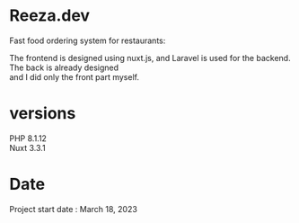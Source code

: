 # Reeza.dev
Fast food ordering system for restaurants:

The frontend is designed using nuxt.js, and Laravel is used for the backend. The back is already designed <br> and I did only the front part myself.

# versions
PHP 8.1.12
<br>
Nuxt 3.3.1

# Date
Project start date : March 18, 2023
